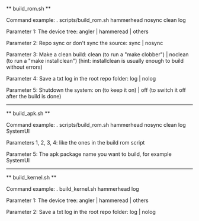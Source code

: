 ** build_rom.sh **

Command example:	 . scripts/build_rom.sh hammerhead nosync clean log
 
Parameter 1: The device tree: angler | hammeread | others

Parameter 2: Repo sync or don't sync the source: sync | nosync

Parameter 3: Make a clean build: clean (to run a "make clobber") | noclean (to run a "make installclean") (hint: installclean is usually enough to build without errors)

Parameter 4: Save a txt log in the root repo folder: log | nolog

Parameter 5: Shutdown the system: on (to keep it on) | off (to switch it off after the build is done)


----------------

** build_apk.sh **

Command example:	 . scripts/build_rom.sh hammerhead nosync clean log SystemUI
 
Parameters 1, 2, 3, 4: like the ones in the build rom script

Parameter 5: The apk package name you want to build, for example SystemUI


---------------------

** build_kernel.sh **


Command example:	. build_kernel.sh hammerhead log

Parameter 1: The device tree: angler | hammeread | others

Parameter 2: Save a txt log in the root repo folder: log | nolog
